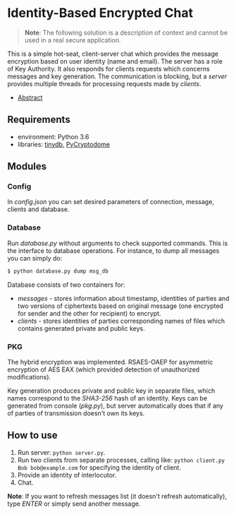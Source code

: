 # Identity-Based Encrypted Chat

> **Note**: The following solution is a description of context and cannot be used in a real secure application.

This is a simple hot-seat, client-server chat which provides the message encryption based on user identity (name and email). The server has a role of Key Authority. It also responds for clients requests which concerns messages and key generation. The communication is blocking, but a *server* provides multiple threads for processing requests made by *clients*.

- [Abstract](abstract/README.md)

## Requirements

- environment: Python 3.6
- libraries: [tinydb](https://tinydb.readthedocs.io/en/latest/), [PyCryptodome](https://pycryptodome.readthedocs.io/en/latest/src/introduction.html)

## Modules

### Config

In *config.json* you can set desired parameters of connection, message, clients and database.

### Database

Run *database.py* without arguments to check supported commands. This is the interface to database operations. For instance, to dump all messages you can simply do:

```python
$ python database.py dump msg_db
```

Database consists of two containers for:

- *messages* - stores information about timestamp, identities of parties and two versions of ciphertexts   based on original message (one encrypted for sender and the other for recipient) to encrypt.
- *clients* - stores identities of parties corresponding names of files which contains generated private and public keys.

### PKG

The hybrid encryption was implemented. RSAES-OAEP for asymmetric encryption of AES EAX (which provided detection of unauthorized modifications).

Key generation produces private and public key in separate files, which names correspond to the *SHA3-256* hash of an identity. Keys can be generated from console (*pkg.py*), but server automatically does that if any of parties of transmission doesn't own its keys.

## How to use

1. Run server: `python server.py`.
2. Run two clients from separate processes, calling like: `python client.py Bob bob@example.com`  for specifying the identity of client.
3. Provide an identity of interlocutor.
4. Chat.

**Note**: If you want to refresh messages list (it doesn't refresh automatically), type *ENTER* or simply send another message.
